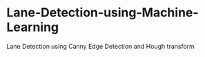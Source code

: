 # Lane-Detection-using-Machine-Learning
Lane Detection using Canny Edge Detection and Hough transform
